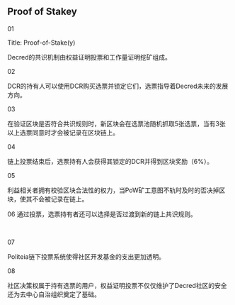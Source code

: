## Proof of Stakey



01

Title: Proof-of-Stake(y)

Decred的共识机制由权益证明投票和工作量证明挖矿组成。


02

DCR的持有人可以使用DCR购买选票并锁定它们，选票指导着Decred未来的发展方向。



03

在验证区块是否符合共识规则时，新区块会在选票池随机抓取5张选票，当有3张以上选票同意时才会被记录在区块链上。



04

链上投票结束后，选票持有人会获得其锁定的DCR并得到区块奖励（6%）。



05

利益相关者拥有校验区块合法性的权力，当PoW矿工意图不轨时及时的否决掉区块，使其不会被记录在链上。

06
通过投票，选票持有者还可以选择是否过渡到新的链上共识规则。

​	

07

Politeia链下投票系统使得社区开发基金的支出更加透明。

08

社区决策权属于持有选票的用户，权益证明投票不仅仅维护了Decred社区的安全还为去中心自治组织奠定了基础。
